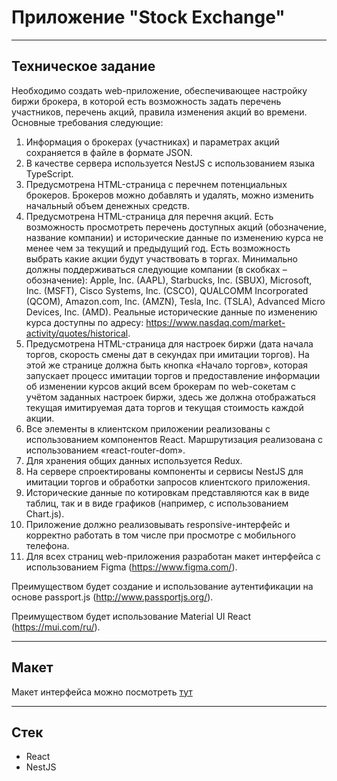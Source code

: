 # Приложение "Stock Exchange"

---

## Техническое задание

Необходимо создать web-приложение, обеспечивающее настройку биржи брокера, в которой есть возможность задать перечень участников, перечень акций, правила изменения акций во времени. Основные требования следующие:
1. Информация о брокерах (участниках) и параметрах акций сохраняется
   в файле в формате JSON.
2. В качестве сервера используется NestJS с использованием языка
   TypeScript.
3. Предусмотрена HTML-страница с перечнем потенциальных брокеров.
   Брокеров можно добавлять и удалять, можно изменить начальный объем денежных средств.
4. Предусмотрена HTML-страница для перечня акций. Есть возможность
   просмотреть перечень доступных акций (обозначение, название компании) и
   исторические данные по изменению курса не менее чем за текущий и предыдущий год. Есть возможность выбрать какие акции будут участвовать в торгах. Минимально должны поддерживаться следующие компании (в скобках –
   обозначение): Apple, Inc. (AAPL), Starbucks, Inc. (SBUX), Microsoft, Inc.
   (MSFT), Cisco Systems, Inc. (CSCO), QUALCOMM Incorporated (QCOM), Amazon.com, Inc. (AMZN), Tesla, Inc. (TSLA), Advanced Micro Devices, Inc.
   (AMD).
   Реальные исторические данные по изменению курса доступны по адресу: https://www.nasdaq.com/market-activity/quotes/historical.
5. Предусмотрена HTML-страница для настроек биржи (дата начала торгов, скорость смены дат в секундах при имитации торгов). На этой же странице должна быть кнопка «Начало торгов», которая запускает процесс имитации торгов и предоставление информации об изменении курсов акций всем
   брокерам по web-сокетам с учётом заданных настроек биржи, здесь же должна отображаться текущая имитируемая дата торгов и текущая стоимость
   каждой акции.
6. Все элементы в клиентском приложении реализованы с использованием компонентов React. Маршрутизация реализована с использованием «react-router-dom».
7. Для хранения общих данных используется Redux.
8. На сервере спроектированы компоненты и сервисы NestJS для имитации торгов и обработки запросов клиентского приложения.
9. Исторические данные по котировкам представляются как в виде таблиц, так и в виде графиков (например, с использованием Chart.js).
10. Приложение должно реализовывать responsive-интерфейс и корректно работать в том числе при просмотре с мобильного телефона.
11. Для всех страниц web-приложения разработан макет интерфейса с
    использованием Figma (https://www.figma.com/).

Преимуществом будет создание и использование аутентификации на основе passport.js (http://www.passportjs.org/).

Преимуществом будет использование Material UI React (https://mui.com/ru/).

---

## Макет

Макет интерфейса можно посмотреть [тут](https://www.figma.com/design/3ANyhLdQEMX34S0NA9Mkei/Stock-Exchange?node-id=0-1&p=f&t=ou3L8eD1Sz0H7QyS-0)

---

## Стек

- React
- NestJS

